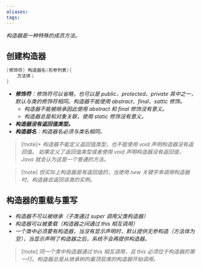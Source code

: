 ```yaml
---
aliases: 
tags: 
---
```

_构造器是一种特殊的成员方法。_

## 创建构造器

```java
[修饰符] 构造器名(形参列表){
	方法体；
}
```

+ _**修饰符**：修饰符可以省略，也可以是 public、protected、private 其中之一，默认与类的修饰符相同。构造器不能使用 abstract、final、sattic 修饰。_
	+ _构造器不能被继承因此使用 abstract 和 final 修饰没有意义。_
	+ _构造器总是和对象关联，使用 static 修饰没有意义。_
+ _**构造器没有返回值类型。**_
+ _**构造器名**：构造器名必须与类名相同。_

> [!note]+ _构造器不能定义返回值类型，也不能使用 void 声明构造器没有返回值。_
> _如果定义了返回值类型或者使用 void 声明构造器没有返回值，Java 就会认为这是一个普通的方法。_

> [!note] _但实际上构造器是有返回值的，当使用 new 关键字来调用构造器时，构造器会返回该类的实例。_

## 构造器的重载与重写

+ _构造器不可以被继承（子类通过 super 调用父类构造器）_
+ _构造器可以被重载（构造器之间通过 this 相互调用）_
+ _一个类中必须要有构造器，当没有显示声明时，默认提供无参构造（方法体为空），当显示声明了构造器之后，系统不会再提供构造器。_

> [!note] _同一个类中构造器通过 this 相互调用，且 this 必须位于构造器的第一行。构造器总是从继承树的最顶层类的构造器开始调用。_
